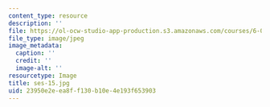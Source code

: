```yaml
---
content_type: resource
description: ''
file: https://ol-ocw-studio-app-production.s3.amazonaws.com/courses/6-00sc-introduction-to-computer-science-and-programming-spring-2011/23950e2eea8ff130b10e4e193f653903_ses-15.jpg
file_type: image/jpeg
image_metadata:
  caption: ''
  credit: ''
  image-alt: ''
resourcetype: Image
title: ses-15.jpg
uid: 23950e2e-ea8f-f130-b10e-4e193f653903
---
```

